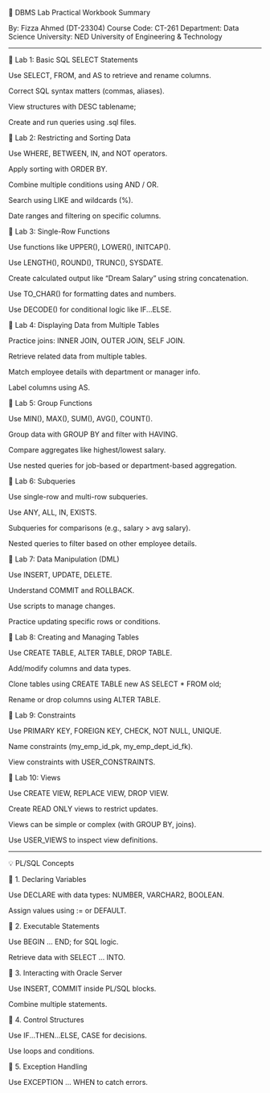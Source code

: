 📘 DBMS Lab Practical Workbook Summary

By: Fizza Ahmed (DT-23304)
Course Code: CT-261
Department: Data Science
University: NED University of Engineering & Technology


---

🔹 Lab 1: Basic SQL SELECT Statements

Use SELECT, FROM, and AS to retrieve and rename columns.

Correct SQL syntax matters (commas, aliases).

View structures with DESC tablename;

Create and run queries using .sql files.


🔹 Lab 2: Restricting and Sorting Data

Use WHERE, BETWEEN, IN, and NOT operators.

Apply sorting with ORDER BY.

Combine multiple conditions using AND / OR.

Search using LIKE and wildcards (%).

Date ranges and filtering on specific columns.


🔹 Lab 3: Single-Row Functions

Use functions like UPPER(), LOWER(), INITCAP().

Use LENGTH(), ROUND(), TRUNC(), SYSDATE.

Create calculated output like “Dream Salary” using string concatenation.

Use TO_CHAR() for formatting dates and numbers.

Use DECODE() for conditional logic like IF...ELSE.


🔹 Lab 4: Displaying Data from Multiple Tables

Practice joins: INNER JOIN, OUTER JOIN, SELF JOIN.

Retrieve related data from multiple tables.

Match employee details with department or manager info.

Label columns using AS.


🔹 Lab 5: Group Functions

Use MIN(), MAX(), SUM(), AVG(), COUNT().

Group data with GROUP BY and filter with HAVING.

Compare aggregates like highest/lowest salary.

Use nested queries for job-based or department-based aggregation.


🔹 Lab 6: Subqueries

Use single-row and multi-row subqueries.

Use ANY, ALL, IN, EXISTS.

Subqueries for comparisons (e.g., salary > avg salary).

Nested queries to filter based on other employee details.


🔹 Lab 7: Data Manipulation (DML)

Use INSERT, UPDATE, DELETE.

Understand COMMIT and ROLLBACK.

Use scripts to manage changes.

Practice updating specific rows or conditions.


🔹 Lab 8: Creating and Managing Tables

Use CREATE TABLE, ALTER TABLE, DROP TABLE.

Add/modify columns and data types.

Clone tables using CREATE TABLE new AS SELECT * FROM old;

Rename or drop columns using ALTER TABLE.


🔹 Lab 9: Constraints

Use PRIMARY KEY, FOREIGN KEY, CHECK, NOT NULL, UNIQUE.

Name constraints (my_emp_id_pk, my_emp_dept_id_fk).

View constraints with USER_CONSTRAINTS.


🔹 Lab 10: Views

Use CREATE VIEW, REPLACE VIEW, DROP VIEW.

Create READ ONLY views to restrict updates.

Views can be simple or complex (with GROUP BY, joins).

Use USER_VIEWS to inspect view definitions.



---

💡 PL/SQL Concepts

🔸 1. Declaring Variables

Use DECLARE with data types: NUMBER, VARCHAR2, BOOLEAN.

Assign values using := or DEFAULT.


🔸 2. Executable Statements

Use BEGIN ... END; for SQL logic.

Retrieve data with SELECT ... INTO.


🔸 3. Interacting with Oracle Server

Use INSERT, COMMIT inside PL/SQL blocks.

Combine multiple statements.


🔸 4. Control Structures

Use IF...THEN...ELSE, CASE for decisions.

Use loops and conditions.


🔸 5. Exception Handling

Use EXCEPTION ... WHEN to catch errors.
